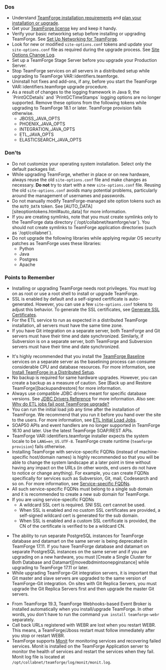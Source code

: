    <!-- <button type="button" class="btn btn-primary btn-xs" data-toggle="collapse" href="#beforeYouBegin" aria-expanded="false" aria-controls="beforeYouBegin" onClick="function toggle(e) {}">Click to Show/Hide</button>
   
   <details >
   <summary>Click To show/hide</summary>
   <div>Div1</div>

   </details> -->

   <div class="" id="beforeYouBegin">
   
   <div markdown="1">
   
   <h3>Dos</h3>

   * Understand [TeamForge installation requirements](../installpages/requirements) and [plan your installation or upgrade](../installpages/plan_your_installation_upgrade).
   * Get your [TeamForge license](../teamforgelicense) key and keep it handy.
   * Verify your basic networking setup before installing or upgrading TeamForge. See [Set Up Networking for TeamForge](../setupnetworking).
   * Look for new or modified `site-options.conf` tokens and update your `site-options.conf` file as required during the upgrade process. See [Site Options Change Log](../release-notes/siteoptionschangelog).
   * Set up a TeamForge Stage Server before you upgrade your Production Server.
   * Stop TeamForge services on all servers in a distributed setup while upgrading to TeamForge VAR::identifiers.teamforge.
   * Uninstall hot fixes and add-ons, if any, before you start the TeamForge VAR::identifiers.teamforge upgrade procedure.
   * <!-- (See: https://forge.collab.net/sf/go/artf300770) -->As a result of changes to the logging framework in Java 9, the `PrintGCDetails` and `PrintGCTimeStamps` logging options are no longer supported. Remove these options from the following tokens while upgrading to TeamForge 18.1 or later. TeamForge provision fails otherwise.
     * JBOSS_JAVA_OPTS
     * PHOENIX_JAVA_OPTS
     * INTEGRATION_JAVA_OPTS
     * ETL_JAVA_OPTS
     * ELASTICSEARCH_JAVA_OPTS

   <h3>Don'ts</h3>

   * Do not customize your operating system installation. Select only the default packages list.
   * While upgrading TeamForge, whether in place or on new hardware, always reuse the old `site-options.conf` file and make changes as necessary. **Do not** try to start with a new `site-options.conf` file. Reusing the old `site-options.conf` avoids many potential problems, particularly around the management of usernames and passwords.
   * Do not manually modify TeamForge-managed site option tokens such as the `AUTO_DATA` token. See [AUTO_DATA][siteoptiontokens.html#auto_data] for more information.
   * <!-- https://forge.collab.net/sf/go/artf302825#8 -->If you are creating symlinks, note that you must create symlinks only to the TeamForge data directory (`/opt/collabnet/teamforge/var`). You should not create symlinks to TeamForge application directories (such as `/opt/collabnet`).
   * <!-- https://forge.collab.net/sf/go/artf423582#3 -->Do not upgrade the following libraries while applying regular OS security patches as TeamForge uses these libraries:
     * Python
     * Java
     * Postgres
     * Apache
     
   <h3>Points to Remember</h3>

   * Installing or upgrading TeamForge needs root privileges. You must log on as root or use a root shell to install or upgrade TeamForge.
   * SSL is enabled by default and a self-signed certificate is auto-generated. However, you can use a few `site-options.conf` tokens to adjust this behavior. To generate the SSL certificates, see [Generate SSL Certificates](../generatesslcerts).
   * For the ETL service to run as expected in a distributed TeamForge installation, all servers must have the same time zone.
   * If you have Git integration on a separate server, both TeamForge and Git servers must have their time and date synchronized. Similarly, if Subversion is on a separate server, both TeamForge and Subversion servers must have their time and date synchronized.
   <!-- * While you can run both EventQ and TeamForge on the same server, CollabNet recommends such an approach only for testing purposes. It's always recommended to run EventQ on a separate server for optimal scalability. -->
   * It's highly recommended that you install the [TeamForge Baseline](../baseline-overview) services on a separate server as the baselining process can consume considerable CPU and database resources. For more information, see [Install TeamForge in a Distributed Setup](../installpages/distributed_install_rhel_centos).
   * No backup is required for same hardware upgrades. However, you can create a backup as a measure of caution. See [Back up and Restore TeamForge][backupandrestore] for more information.
   * Always use compatible JDBC drivers meant for specific database versions. See [JDBC Drivers Reference](https://help.pentaho.com/Documentation/5.2/0D0/160/010) for more information. Also see: [Why do ETL jobs fail post TeamForge upgrade?](../FAQPages/database-faqs#etl_fails_post_upgrade)
   * You can run the initial load job any time after the installation of TeamForge. We recommend that you run it before you hand over the site to the users. For more information, see [ETL Initial Load Jobs](../FAQPages/database-faqs.html#etl_initial_load_jobs).
   * SOAP50 APIs and event handlers are no longer supported in TeamForge 16.10 and later. Use the latest TeamForge SOAP/REST APIs.   
   * TeamForge VAR::identifiers.teamforge installer expects the system locale to be `LANG=en_US.UTF-8`. TeamForge create runtime (`teamforge provision`) fails otherwise.
   * Installing TeamForge with service-specific FQDNs (instead of machine-specific host/domain names) is highly recommended so that you will be able to change the system landscape at a later point in time without having any impact on the URLs (in other words, end users do not have to notice or change anything). For example, you can create FQDNs specifically for services such as Subversion, Git, mail, Codesearch and so on. For more information, see [Service-specific FQDNs](../siteconfigtokens).
   * All such service-specific FQDNs must belong to a single sub domain and it is recommended to create a new sub domain for TeamForge.
   * If you are using service-specific FQDNs
     * A wildcard SSL cert is required. SNI SSL cert cannot be used.
     * When SSL is enabled and no custom SSL certificates are provided, a self-signed wildcard cert is generated for the sub domain.
     * When SSL is enabled and a custom SSL certificate is provided, the CN of the certificate is verified to be a wildcard CN.
<!-- https://forge.collab.net/sf/go/artf301286#6 -->
<!--    * You cannot have a separate PUBLIC_FQDN for EventQ. -->
   * The ability to run separate PostgreSQL instances for TeamForge database and datamart on the same server is being deprecated in TeamForge 17.11. If you have TeamForge database and datamart on separate PostgreSQL instances on the same server and if you are upgrading on a new hardware, you must [Create a Single Cluster for Both Database and Datamart][movedbdmintoonepginstance] while upgrading to TeamForge 17.11 or later.
   * While upgrading TeamForge-Git integration servers, it is important that Git master and slave servers are upgraded to the same version of TeamForge-Git integration. On sites with Git Replica Servers, you must upgrade the Git Replica Servers first and then upgrade the master Git servers.
<!--    * EventQ is not installed by default when you install TeamForge 19.0 or later. However, you can install EventQ separately, if required. EventQ installation instructions are included in the TeamForge installation/upgrade instructions, which you can ignore if not required for your setup. -->
   * From TeamForge 19.3, TeamForge Webhooks-based Event Broker is installed automatically when you install/upgrade TeamForge. In other words, you don't have to run the command `yum install teamforge-webr` separately.
   * Call back URLs registered with WEBR are lost when you restart WEBR. This means, a TeamForge/Jboss restart must follow immediately after you stop or restart WEBR.
   * TeamForge supports [Monit](https://mmonit.com/monit/) for monitoring services and recovering failed services. Monit is installed on the TeamForge Application server to monitor the health of services and restart the services when they fail. Monit log file is located at `/opt/collabnet/teamforge/log/monit/monit.log`.   
   </div>
   </div>
